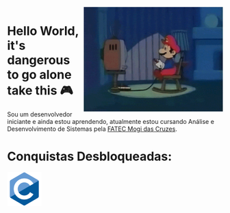 <img src = "mario.gif" width = "325px" align = "right">

# Hello World, it's dangerous to go alone take this 🎮

Sou um desenvolvedor iniciante e ainda estou aprendendo, atualmente estou cursando Análise e Desenvolvimento de Sistemas pela [FATEC Mogi das Cruzes](https://www.fatecmogidascruzes.com.br/).

# Conquistas Desbloqueadas:
<img src="https://github.com/devicons/devicon/blob/master/icons/c/c-original.svg?short_path=d0841f2" height = "80px" width = "80px">
